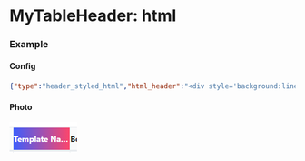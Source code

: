 # MyTableHeader: html

### Example

#### Config

```json
{"type":"header_styled_html","html_header":"<div style='background:linear-gradient(90deg, rgba(63,94,251,1) 0%, rgba(252,70,107,1) 100%);color:#fff;'><div style=';color:#fff;'>Template Name1234</div></div>"}
```

#### Photo

![](../../.gitbook/assets/screenshot_1660123598.png)
